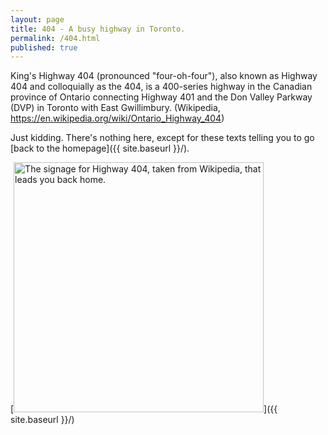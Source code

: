 ```yaml
---
layout: page
title: 404 - A busy highway in Toronto.
permalink: /404.html
published: true
---
```


King's Highway 404 (pronounced "four-oh-four"), also known as Highway 404 and colloquially as the 404, is a 400-series highway in the Canadian province of Ontario connecting Highway 401 and the Don Valley Parkway (DVP) in Toronto with East Gwillimbury. (Wikipedia, https://en.wikipedia.org/wiki/Ontario_Highway_404)

Just kidding. There's nothing here, except for these texts telling you to go [back to the homepage]({{ site.baseurl }}/).

[<img src="https://upload.wikimedia.org/wikipedia/commons/thumb/1/17/Ontario_404.svg/800px-Ontario_404.svg.png" alt="The signage for Highway 404, taken from Wikipedia, that leads you back home." style="width: 400px"/>]({{ site.baseurl }}/)
